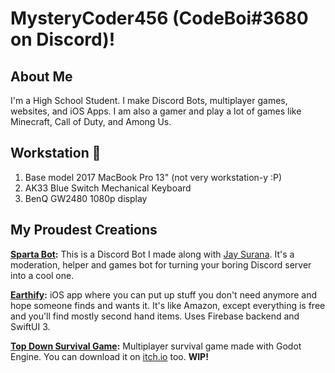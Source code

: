 # MysteryCoder456 (CodeBoi#3680 on Discord)!

## About Me
I'm a High School Student. I make Discord Bots, multiplayer games, websites, and iOS Apps.
I am also a gamer and play a lot of games like Minecraft, Call of Duty, and Among Us.

## Workstation 💪
1. Base model 2017 MacBook Pro 13" (not very workstation-y :P)
2. AK33 Blue Switch Mechanical Keyboard
3. BenQ GW2480 1080p display

## My Proudest Creations

**[Sparta Bot](https://discord.gg/RrVY4bP):**
This is a Discord Bot I made along with [Jay Surana](https://github.com/Jay-Surana). It's a moderation, helper and games bot for turning your boring Discord server into a cool one.

**[Earthify](https://github.com/MysteryCoder456/Earthify-App):**
iOS app where you can put up stuff you don't need anymore and hope someone finds and wants it. It's like Amazon, except everything is free and you'll find mostly second hand items. Uses Firebase backend and SwiftUI 3.

**[Top Down Survival Game](https://github.com/MysteryCoder456/TopDownSurvival):**
Multiplayer survival game made with Godot Engine. You can download it on [itch.io](https://mysterycoder456.itch.io/top-down-survival) too. **WIP!**
